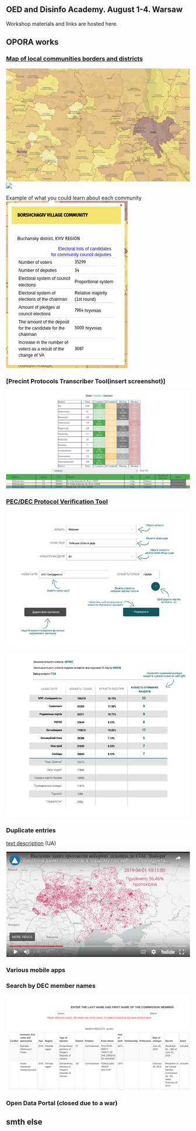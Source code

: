 ## OED and Disinfo Academy. August 1-4. Warsaw

Workshop materials and links are hosted here.

## OPORA works

### [Map of local communities borders and districts](https://www.oporaua.org/longrid/map_2020.html)

![](/img/map2020.png) ![](https://ruzzia.info/img_github_pages/communitymap.gif)

Example of what you could learn about each community ![](/img/borshch.png)

### [Precint Protocols Transcriber Tool(insert screenshot)]
![](/img/transriber_stats.png)


### [PEC/DEC Protocol Verification Tool](http://protokol.danivyboriv.net/)

![](/img/racoon_verifier_protentty.png "Step 1. Data entry")

![](/img/racoon_verifier_check.png "Step 2. Compare results")

### Duplicate entries

[text description](https://danivyboriv.net/archives/779) (UA)

[![Watch the video](/img/duplentriesscreenshot.png)](https://www.youtube.com/watch?v=6B7JeQtQuQw&feature=youtu.be)

### Various mobile apps

### Search by DEC member names

![](/img/tvkoporauaorg.png)

### Open Data Portal (closed due to a war)

## smth else
